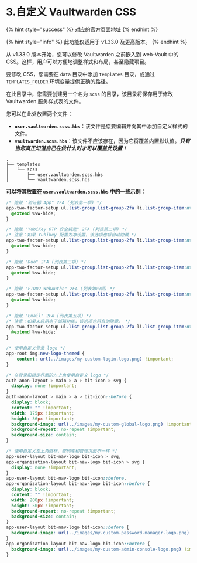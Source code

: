 # 3.自定义 Vaultwarden CSS

{% hint style="success" %}
对应的[官方页面地址](https://github.com/dani-garcia/vaultwarden/wiki/Customize-Vaultwarden-CSS/)
{% endhint %}

{% hint style="info" %}
此功能仅适用于 v1.33.0 及更高版本。
{% endhint %}

从 v1.33.0 版本开始，您可以修改 Vaultwarden 之前嵌入到 web-Vault 中的 CSS。这样，用户可以方便地调整样式和布局，甚至隐藏项目。

要修改 CSS，您需要在 `data` 目录中添加 `templates` 目录，或通过 `TEMPLATES_FOLDER` 环境变量提供正确的路径。

在此目录中，您需要创建另一个名为 `scss` 的目录，该目录将保存用于修改 Vaultwarden 服务样式表的文件。

您可以在此处放置两个文件：

* **`user.vaultwarden.scss.hbs`**：该文件是您要编辑并向其中添加自定义样式的文件。
* **`vaultwarden.scss.hbs`**：该文件不应该存在，因为它将覆盖内置默认值。_**只有当您真正知道自己在做什么时才可以覆盖此设置！**_

```
.
├── templates
│   └── scss
│       ├── user.vaultwarden.scss.hbs
│       └── vaultwarden.scss.hbs
```

**可以将其放置在 `user.vaultwarden.scss.hbs` 中的一些示例：**

```css
/* 隐藏 "验证器 App" 2FA (列表第一项) */
app-two-factor-setup ul.list-group.list-group-2fa li.list-group-item:nth-child(1) {
  @extend %vw-hide;
}

/* 隐藏 "YubiKey OTP 安全钥匙" 2FA (列表第二项) */
/* 注意：如果 Yubikey 配置为净设置，该选项也将自动隐藏 */
app-two-factor-setup ul.list-group.list-group-2fa li.list-group-item:nth-child(2) {
  @extend %vw-hide;
}

/* 隐藏 "Duo" 2FA (列表第三项) */
app-two-factor-setup ul.list-group.list-group-2fa li.list-group-item:nth-child(3) {
  @extend %vw-hide;
}

/* 隐藏 "FIDO2 WebAuthn" 2FA (列表第四项) */
app-two-factor-setup ul.list-group.list-group-2fa li.list-group-item:nth-child(4) {
  @extend %vw-hide;
}

/* 隐藏 "Email" 2FA (列表第五项) */
/* 注意：如果未启用电子邮箱功能，该选项也将自动隐藏。 */
app-two-factor-setup ul.list-group.list-group-2fa li.list-group-item:nth-child(5) {
  @extend %vw-hide;
}

/* 使用自定义登录 logo */
app-root img.new-logo-themed {
	content: url(../images/my-custom-login.logo.png) !important;
}

/* 在登录和锁定界面的左上角使用自定义 logo */
auth-anon-layout > main > a > bit-icon > svg {
  display: none !important;
}
auth-anon-layout > main > a > bit-icon::before {
  display: block;
  content: "" !important;
  width: 175px !important;
  height: 36px !important;
  background-image: url(../images/my-custom-global-logo.png) !important;
  background-repeat: no-repeat !important;
  background-size: contain;
}

/* 使用自定义左上角徽标，密码库和管理页面不一样 */
app-user-layout bit-nav-logo bit-icon > svg,
app-organization-layout bit-nav-logo bit-icon > svg {
  display: none !important;
}
app-user-layout bit-nav-logo bit-icon::before,
app-organization-layout bit-nav-logo bit-icon::before {
  display: block;
  content: "" !important;
  width: 200px !important;
  height: 50px !important;
  background-repeat: no-repeat !important;
  background-size: contain;
}
app-user-layout bit-nav-logo bit-icon::before {
  background-image: url(../images/my-custom-password-manager-logo.png) !important;
}
app-organization-layout bit-nav-logo bit-icon::before {
  background-image: url(../images/my-custom-admin-console-logo.png) !important;
}
```
